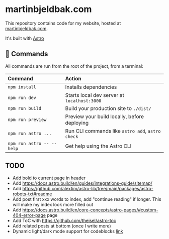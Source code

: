 # martinbjeldbak.com

This repository contains code for my website, hosted at [martinbjeldbak.com](https://martinbjeldbak.com).

It's built with [Astro](https://astro.build/)

## 🧞 Commands

All commands are run from the root of the project, from a terminal:

| Command                   | Action                                           |
| :------------------------ | :----------------------------------------------- |
| `npm install`             | Installs dependencies                            |
| `npm run dev`             | Starts local dev server at `localhost:3000`      |
| `npm run build`           | Build your production site to `./dist/`          |
| `npm run preview`         | Preview your build locally, before deploying     |
| `npm run astro ...`       | Run CLI commands like `astro add`, `astro check` |
| `npm run astro -- --help` | Get help using the Astro CLI                     |

## TODO

- Add bold to current page in header
- Add https://docs.astro.build/en/guides/integrations-guide/sitemap/
- Add https://github.com/alextim/astro-lib/tree/main/packages/astro-robots-txt#readme
- Add post first xxx words to index, add "continue reading" if longer. This will make my index look more filled out
- Add https://docs.astro.build/en/core-concepts/astro-pages/#custom-404-error-page page
- Add ToC with https://github.com/theisel/astro-toc
- Add related posts at bottom (once I write more)
- Dynamic light/dark mode support for codeblocks [link](https://github.com/shikijs/shiki/blob/main/docs/themes.md#dark-mode-support)
